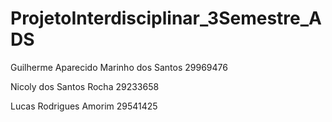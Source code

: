 # ProjetoInterdisciplinar_3Semestre_ADS
Guilherme Aparecido Marinho dos Santos 29969476 


Nicoly dos Santos Rocha 29233658 


Lucas Rodrigues Amorim 29541425
